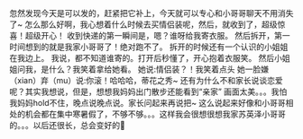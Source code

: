 忽然发现今天是可以发的，赶紧把它补上，今天就可以专心和小哥哥聊天不用消失了~
怎么那么好啊，我心想着什么时候去买情侣装呢，然后，就收到了，超级惊喜！超级开心！
收到快递的第一瞬间是，嗯？谁呀给我寄衣服。
然后拆开，第一时间想到的就是我家小哥哥了！绝对跑不了。
拆开的时候还有一个认识的小姐姐在我边上。
我说，都不知道谁寄的。打开后秒懂了，开心抱着衣服笑。
然后小姐姐问我，是什么？我笑着拿给她看。
她说:情侣装？！我笑着点头
她一脸嫌（xian）弃（mu）说:你滚！哈哈哈，蒂花之秀~
还有为什么不和家长说谈恋爱呢？其实我想说，但是，想想我妈妈出门散步还能看到“亲家”
画面太美。。。我怕我妈妈hold不住，晚点说晚点说。家长问起来再说把~
这么说起来好像和小哥哥相处的机会都在集中寒暑假了，不够不够。。。这样我会很想很想我家苏英泽小哥哥的。。。以后还很长，总会变好的🙆
